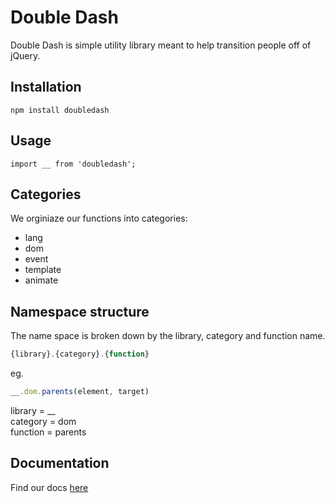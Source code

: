 # Double Dash

Double Dash is simple utility library meant to help transition people off of jQuery.

## Installation

`npm install doubledash`

## Usage

`import __ from 'doubledash';`

## Categories

We orginiaze our functions into categories:

*   lang
*   dom
*   event
*   template
*   animate

## Namespace structure

The name space is broken down by the library, category and function name.

```js
{library}.{category}.{function}
```

eg.

```js
__.dom.parents(element, target)
```

library  = \__\
category = dom\
function = parents

## Documentation

Find our docs [here](docs/)
